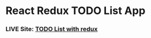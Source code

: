 # React Redux TODO List App

### LIVE Site: [TODO List with redux](https://todolist-with-reduxx.netlify.app/)
